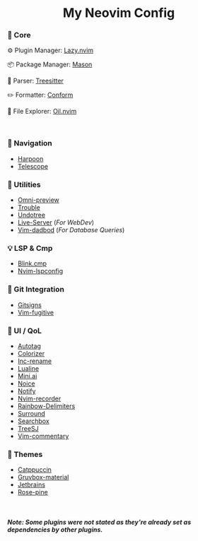 <h1 align="center">My Neovim Config</h1>

### :pushpin: Core

:gear: Plugin Manager: [Lazy.nvim](https://github.com/folke/lazy.nvim.git)

:package: Package Manager: [Mason](https://github.com/williamboman/mason.nvim)

:mag_right: Parser: [Treesitter](https://github.com/nvim-treesitter/nvim-treesitter)

:pencil2: Formatter: [Conform](https://github.com/stevearc/conform.nvim)

:file_folder: File Explorer: [Oil.nvim](https://github.com/stevearc/oil.nvim)

<br>

### :rocket: Navigation

- [Harpoon](https://github.com/ThePrimeagen/harpoon)
- [Telescope](https://github.com/nvim-telescope/telescope.nvim)

### :wrench: Utilities

- [Omni-preview](https://github.com/SylvanFranklin/omni-preview.nvim)
- [Trouble](https://github.com/folke/trouble.nvim)
- [Undotree](https://github.com/mbbill/undotree)
- [Live-Server](https://github.com/barrett-ruth/live-server.nvim) (_For WebDev_)
- [Vim-dadbod](https://github.com/tpope/vim-dadbod) (_For Database Queries_)

### :bulb: LSP & Cmp

- [Blink.cmp](https://github.com/saghen/blink.cmp)
- [Nvim-lspconfig](https://github.com/neovim/nvim-lspconfig)

### :twisted_rightwards_arrows: Git Integration

- [Gitsigns](https://github.com/lewis6991/gitsigns.nvim)
- [Vim-fugitive](https://github.com/tpope/vim-fugitive)

### :star2: UI / QoL

- [Autotag](https://github.com/windwp/nvim-ts-autotag)
- [Colorizer](https://github.com/norcalli/nvim-colorizer.lua)
- [Inc-rename](https://github.com/smjonas/inc-rename.nvim)
- [Lualine](https://github.com/nvim-lualine/lualine.nvim)
- [Mini.ai](https://github.com/echasnovski/mini.ai)
- [Noice](https://github.com/folke/noice.nvim)
- [Notify](https://github.com/rcarriga/nvim-notify)
- [Nvim-recorder](https://github.com/chrisgrieser/nvim-recorder)
- [Rainbow-Delimiters](https://github.com/HiPhish/rainbow-delimiters.nvim)
- [Surround](https://github.com/kylechui/nvim-surround)
- [Searchbox](https://github.com/VonHeikemen/searchbox.nvim)
- [TreeSJ](https://github.com/Wansmer/treesj)
- [Vim-commentary](https://github.com/tpope/vim-commentary)

### :art: Themes

- [Catppuccin](https://github.com/catppuccin/nvim)
- [Gruvbox-material](https://github.com/sainnhe/gruvbox-material)
- [Jetbrains](https://github.com/nickkadutskyi/jb.nvim)
- [Rose-pine](https://github.com/rose-pine/nvim)

<br>

##### Note: Some plugins were not stated as they're already set as dependencies by other plugins.
